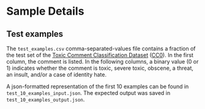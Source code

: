 # Sample Details

## Test examples

The `test_examples.csv` comma-separated-values file contains a fraction of the test set of the [Toxic Comment Classification Dataset](https://www.kaggle.com/c/jigsaw-toxic-comment-classification-challenge/data) ([CC0](https://creativecommons.org/share-your-work/public-domain/cc0/)). In the first column, the comment is listed. In the following columns, a binary value (0 or 1) indicates whether the comment is toxic, severe toxic, obscene, a threat, an insult, and/or a case of identity hate.

A json-formatted representation of the first 10 examples can be found in `test_10_examples_input.json`. The expected output was saved in `test_10_examples_output.json`.